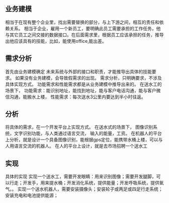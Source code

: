 
## 业务建模 
  相当于在现有整个企业里，找出需要替换的部分，与上下游之间，相互的责任和依赖关系。
  相当于企业，雇用一个新员工，要明确此员工需要承担的工作任务，他与其它员工之间交接的数据接口。在后面需求里，根据员工应该承担的任务，推导出他应该具有的技能，比如，能使用office,能出差。
  
  
## 需求分析
   首先由业务建模确定 未来系统与外部的接口和职责，才能推导出具体的技能要求。
   如果没有业务建模，会导致假需求的出现。
   需求分析，只明确要求，不涉及具体实现方式。
   功能需求和性能需求都是从业务建模中推导出来的。
   在送水工的场景下，
   功能需求：能识别地址，能找到地址，能与客户电话沟通，能与客户微信沟通，能搬水上楼，
   性能需求：每次送水3公里内要达到半小时往返。
   
## 分析
   将具体的需求，在一个开发平台上实现方式。
   在送水式的场景下，
   图像识别系统，文字识别功能，与人类通过语言交流，
   输入的能量，工资。
   在机器人的平台上分析，就是设计一个具备图像识别，能根据gps定位，能携带水桶上楼，可以与人用语言交流的机器人。
   在人的平台上设计，就是去市场招聘一个送水工
   
## 实现
   具体的实现
   实现一个送水工，需要开发眼睛：用来识别图像；需要开发腿脚，可以行走；开发手，用来提水桶；开发消化系统，提供能量；开发呼吸系统，提供氧气。。
   实现一个送水机器人，需要安装摄像头；安装轮子或两足或四足行走系统；安装充电和电池提供能源；
